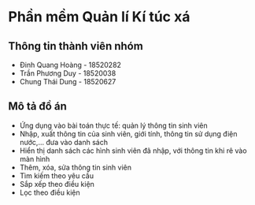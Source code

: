 # Phần mềm Quản lí Kí túc xá
## Thông tin thành viên nhóm
- Đinh Quang Hoàng - 18520282 
- Trần Phương Duy  - 18520038
- Chung Thái Dung  - 18520627
## Mô tả đồ án
-	Ứng dụng vào bài toán thực tế: quản lý thông tin sinh viên
-	Nhập, xuất thông tin của sinh viên, giới tính, thông tin sử dụng điện nước,...  đưa vào danh sách
-	Hiển thị danh sách các hình sinh viên đã nhập, với thông tin khi rê vào màn hình
- Thêm, xóa, sửa thông tin sinh viên
- Tìm kiếm theo yêu cầu
- Sắp xếp theo điều kiện
- Lọc theo điều kiện
